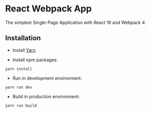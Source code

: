 # React Webpack App

The simplest Single-Page Application with React 16 and Webpack 4.

## Installation

* Install [Yarn](https://yarnpkg.com/lang/en/docs/install).

* Install npm packages:

```
yarn install
```

* Run in development environment:

```
yarn run dev
```

* Build in production environment:

```
yarn run build
```
